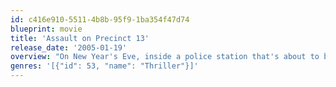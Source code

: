 ```yaml
---
id: c416e910-5511-4b8b-95f9-1ba354f47d74
blueprint: movie
title: 'Assault on Precinct 13'
release_date: '2005-01-19'
overview: "On New Year's Eve, inside a police station that's about to be closed for good, officer Jake Roenick must cobble together a force made up cops and criminals to save themselves from a mob looking to kill mobster Marion Bishop."
genres: '[{"id": 53, "name": "Thriller"}]'
---
```

